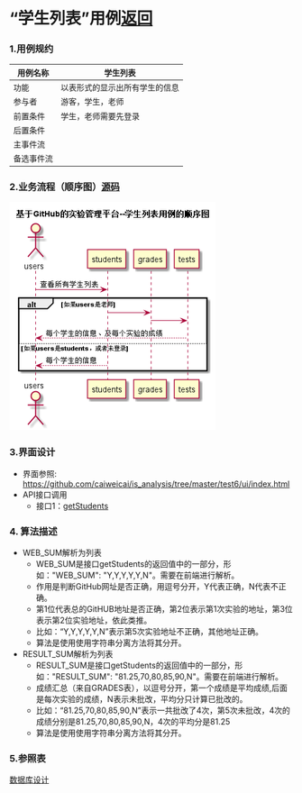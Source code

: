 # “学生列表”用例[返回](https://github.com/caiweicai/is_analysis/tree/master/test6/README.md)

### 1.用例规约

| 用例名称   | 学生列表                       |
| ---------- | ------------------------------ |
| 功能       | 以表形式的显示出所有学生的信息 |
| 参与者     | 游客，学生，老师               |
| 前置条件   | 学生，老师需要先登录           |
| 后置条件   |                                |
| 主事件流   |                                |
| 备选事件流 |                                |

### 2.业务流程（顺序图）[源码](../src/学生列表.puml)

![](../学生列表.png)

### 3.界面设计

- 界面参照: <https://github.com/caiweicai/is_analysis/tree/master/test6/ui/index.html>
- API接口调用
  - 接口1：[getStudents](../接口/getStudents.md)

### 4. 算法描述

- WEB_SUM解析为列表
  - WEB_SUM是接口getStudents的返回值中的一部分，形如："WEB_SUM": "Y,Y,Y,Y,Y,N"。需要在前端进行解析。
  - 作用是判断GitHub网址是否正确，用逗号分开，Y代表正确，N代表不正确。
  - 第1位代表总的GitHUB地址是否正确，第2位表示第1次实验的地址，第3位表示第2位实验地址，依此类推。
  - 比如：“Y,Y,Y,Y,Y,N”表示第5次实验地址不正确，其他地址正确。
  - 算法是使用使用字符串分离方法将其分开。
- RESULT_SUM解析为列表
  - RESULT_SUM是接口getStudents的返回值中的一部分，形如："RESULT_SUM": "81.25,70,80,85,90,N"。需要在前端进行解析。
  - 成绩汇总（来自GRADES表），以逗号分开，第一个成绩是平均成绩,后面是每次实验的成绩，N表示未批改，平均分只计算已批改的。
  - 比如：“81.25,70,80,85,90,N”表示一共批改了4次，第5次未批改，4次的成绩分别是81.25,70,80,85,90,N，4次的平均分是81.25
  - 算法是使用使用字符串分离方法将其分开。

### 5.参照表

[数据库设计](../数据库.md)